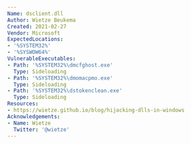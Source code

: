 ```yaml
---
Name: dsclient.dll
Author: Wietze Beukema
Created: 2021-02-27
Vendor: Microsoft
ExpectedLocations:
- '%SYSTEM32%'
- '%SYSWOW64%'
VulnerableExecutables:
- Path: '%SYSTEM32%\dmcfghost.exe'
  Type: Sideloading
- Path: '%SYSTEM32%\dmomacpmo.exe'
  Type: Sideloading
- Path: '%SYSTEM32%\dstokenclean.exe'
  Type: Sideloading
Resources:
- https://wietze.github.io/blog/hijacking-dlls-in-windows
Acknowledgements:
- Name: Wietze
  Twitter: '@wietze'
---
```


